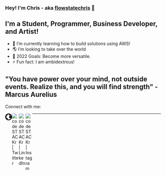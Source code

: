 ### Hey! I'm Chris - aka [flowstatechris][website] 👋 
## I'm a Student, Programmer, Business Developer, and Artist!

- 🌱 I’m currently learning how to build solutions using AWS!
- 🌎 I’m looking to take over the world 
- 🥅 2022 Goals: Become more versatile.
- ⚡ Fun fact: I am ambidextrous!


## "You have power over your mind, not outside events. Realize this, and you will find strength" - Marcus Aurelius




 Connect with me:

[<img align="left" alt="codeSTACKr.com" width="22px" src="https://raw.githubusercontent.com/iconic/open-iconic/master/svg/globe.svg" />][website]
[<img align="left" alt="codeSTACKr | Twitter" width="22px" src="https://cdn.jsdelivr.net/npm/simple-icons@v3/icons/twitter.svg" />][twitter]
[<img align="left" alt="codeSTACKr | LinkedIn" width="22px" src="https://cdn.jsdelivr.net/npm/simple-icons@v3/icons/linkedin.svg" />][linkedin]
[<img align="left" alt="codeSTACKr | Instagram" width="22px" src="https://cdn.jsdelivr.net/npm/simple-icons@v3/icons/instagram.svg" />][instagram]



-----
[website]: https://solo.to/flowstatechris
[twitter]: https://twitter.com/flowstatechris
[instagram]: https://instagram.com/flowstatechris
[linkedin]: https://linkedin.com/in/chris-victorin


